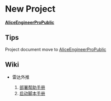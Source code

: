 # New Project

[**AliceEngineerProPublic**](https://github.com/AliceEngineerPro/AliceEngineerProPublic)

## Tips

Project document move to [AliceEngineerProPublic](https://github.com/AliceEngineerPro/AliceEngineerProPublic)

## Wiki

- 雷达外推

  1. [部署帮助手册](https://github.com/AliceEngineerPro/AliceEngineerPro/wiki/doc:-DeployRadarHelpDocs)
  2. [启动脚本手册](https://github.com/AliceEngineerPro/AliceEngineerPro/wiki/doc:-AI_extrapolation)

